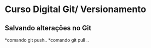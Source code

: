 # Curso Digital Git/ Versionamento

## Salvando alterações no Git 

*comando git push..
*comando git pull ..

